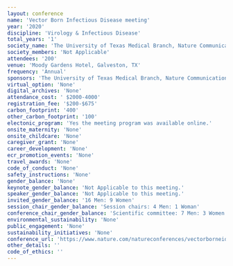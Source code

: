 ```yaml
---
layout: conference 
name: 'Vector Born Infectious Disease meeting'
year: '2020'
discipline: 'Virology & Infectious Disease'
total_years: '1'
society_name: 'The University of Texas Medical Branch, Nature Communications, and npj Vaccines'
society_members: 'Not Applicable'
attendees: '200'
venue: 'Moody Gardens Hotel, Galveston, TX'
frequency: 'Annual'
sponsors: 'The University of Texas Medical Branch, Nature Communications, and npj Vaccines'
virtual_option: 'None'
digital_archives: 'None'
attendance_cost: ' $2000-4000'
registration_fee: '$200-$675'
carbon_footprint: '400'
other_carbon_footprint: '100'
electonic_program: 'Yes the meeting program was available online.'
onsite_maternity: 'None'
onsite_childcare: 'None'
caregiver_grant: 'None'
career_development: 'None'
ecr_promotion_events: 'None'
travel_awards: 'None'
code_of_conduct: 'None'
safety_instructions: 'None'
gender_balance: 'None'
keynote_gender_balance: 'Not Applicable to this meeting.'
speaker_gender_balance: 'Not Applicable to this meeting.'
invited_gender_balance: '16 Men: 9 Women'
session_chair_gender_balance: 'Session chairs: 4 Men: 1 Woman'
conference_chair_gender_balance: 'Scientific committee: 7 Men: 3 Women'
environmental_sustainability: 'None'
public_engagement: 'None'
sustainability_initiatives: 'None'
conference_url: 'https://www.nature.com/natureconferences/vectorborneid20/index.html'
other_details: ''
code_of_ethics: ''
---
```

